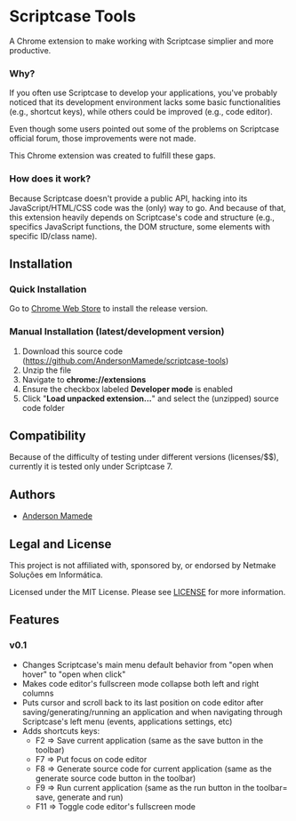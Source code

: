 # Scriptcase Tools
A Chrome extension to make working with Scriptcase simplier and more productive.

### Why?
If you often use Scriptcase to develop your applications, you've probably noticed that its development environment lacks some basic functionalities (e.g., shortcut keys), while others could be improved (e.g., code editor).

Even though some users pointed out some of the problems on Scriptcase official forum, those improvements were not made.

This Chrome extension was created to fulfill these gaps.

### How does it work?
Because Scriptcase doesn't provide a public API, hacking into its JavaScript/HTML/CSS code was the (only) way to go. And because of that, this extension heavily depends on Scriptcase's code and structure (e.g., specifics JavaScript functions, the DOM structure, some elements with specific ID/class name).

## Installation

### Quick Installation
Go to [Chrome Web Store](https://chrome.google.com/webstore) to install the release version.

### Manual Installation (latest/development version)
1. Download this source code (https://github.com/AndersonMamede/scriptcase-tools)
2. Unzip the file
3. Navigate to **chrome://extensions**
4. Ensure the checkbox labeled **Developer mode** is enabled
5. Click "**Load unpacked extension...**" and select the (unzipped) source code folder

## Compatibility
Because of the difficulty of testing under different versions (licenses/$$), currently it is tested only under Scriptcase 7.

## Authors
* [Anderson Mamede](https://github.com/AndersonMamede)

## Legal and License
This project is not affiliated with, sponsored by, or endorsed by Netmake Soluções em Informática.

Licensed under the MIT License. Please see [LICENSE](LICENSE.md) for more information.

## Features

### v0.1
* Changes Scriptcase's main menu default behavior from "open when hover" to "open when click"
* Makes code editor's fullscreen mode collapse both left and right columns
* Puts cursor and scroll back to its last position on code editor after saving/generating/running an application and when navigating through Scriptcase's left menu (events, applications settings, etc)
* Adds shortcuts keys:
	* F2 => Save current application (same as the save button in the toolbar)
	* F7 => Put focus on code editor
	* F8 => Generate source code for current application (same as the generate source code button in the toolbar)
	* F9 => Run current application (same as the run button in the toolbar= save, generate and run)
	* F11 => Toggle code editor's fullscreen mode

